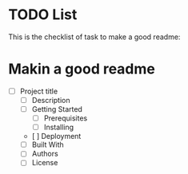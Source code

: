 # TODO List

This is the checklist of task to make a good readme:

# Makin a good readme
- [ ] Project title
   - [ ] Description
   - [ ] Getting Started
      - [ ] Prerequisites
      - [ ] Installing
   -    [ ] Deployment
   - [ ] Built With
   - [ ] Authors
   - [ ] License     
